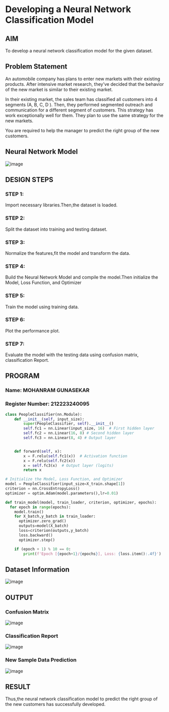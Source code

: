 # Developing a Neural Network Classification Model

## AIM

To develop a neural network classification model for the given dataset.

## Problem Statement

An automobile company has plans to enter new markets with their existing products. After intensive market research, they’ve decided that the behavior of the new market is similar to their existing market.

In their existing market, the sales team has classified all customers into 4 segments (A, B, C, D ). Then, they performed segmented outreach and communication for a different segment of customers. This strategy has work exceptionally well for them. They plan to use the same strategy for the new markets.

You are required to help the manager to predict the right group of the new customers.

## Neural Network Model
![image](https://github.com/user-attachments/assets/5988cf8a-1ac3-42a1-aa73-fd1565aceb80)



## DESIGN STEPS

### STEP 1:
Import necessary libraries.Then,the dataset is loaded.

### STEP 2:
Split the dataset into training and testing dataset.

### STEP 3:
Normalize the features,fit the model and transform the data.

### STEP 4:
Build the Neural Network Model and compile the model.Then initialize the Model, Loss Function, and Optimizer

### STEP 5:
Train the model using training data.

### STEP 6:
Plot the performance plot.

### STEP 7:
Evaluate the model with the testing data using confusion matrix, classification Report.

## PROGRAM

### Name: MOHANRAM GUNASEKAR
### Register Number: 212223240095

```python
class PeopleClassifier(nn.Module):
    def __init__(self, input_size):
        super(PeopleClassifier, self).__init__()
        self.fc1 = nn.Linear(input_size, 16)  # First hidden layer
        self.fc2 = nn.Linear(16, 8) # Second hidden layer
        self.fc3 = nn.Linear(8, 4) # Output layer


    def forward(self, x):
        x = F.relu(self.fc1(x))  # Activation function
        x = F.relu(self.fc2(x))
        x = self.fc3(x)  # Output layer (logits)
        return x

```
```python
# Initialize the Model, Loss Function, and Optimizer
model = PeopleClassifier(input_size=X_train.shape[1])
criterion = nn.CrossEntropyLoss()
optimizer = optim.Adam(model.parameters(),lr=0.01)

```
```python
def train_model(model, train_loader, criterion, optimizer, epochs):
  for epoch in range(epochs):
    model.train()
    for X_batch,y_batch in train_loader:
      optimizer.zero_grad()
      outputs=model(X_batch)
      loss=criterion(outputs,y_batch)
      loss.backward()
      optimizer.step()

    if (epoch + 1) % 10 == 0:
        print(f'Epoch [{epoch+1}/{epochs}], Loss: {loss.item():.4f}')
```



## Dataset Information
![image](https://github.com/user-attachments/assets/b2b12d07-9611-4bf9-b19f-471520534b59)


## OUTPUT
### Confusion Matrix
![image](https://github.com/user-attachments/assets/fb09288a-5ff7-4c97-808a-4c78fa33b949)


### Classification Report
![image](https://github.com/user-attachments/assets/14dd9610-64db-48c8-92a4-89f459fba6ce)



### New Sample Data Prediction
![image](https://github.com/user-attachments/assets/4027b823-6ba2-463a-a8fc-464d0cda64fa)


## RESULT
Thus,the neural network classification model to predict the right group of the new customers has successfully developed.
